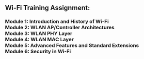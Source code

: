 ## Wi-Fi Training Assignment:

<h3>
  Module 1: Introduction and History of Wi-Fi<br>
  Module 2: WLAN AP/Controller Architectures <br>
  Module 3: WLAN PHY Layer <br>
  Module 4: WLAN MAC Layer <br>
  Module 5: Advanced Features and Standard Extensions <br>
  Module 6: Security in Wi-Fi <br>
</h3>
